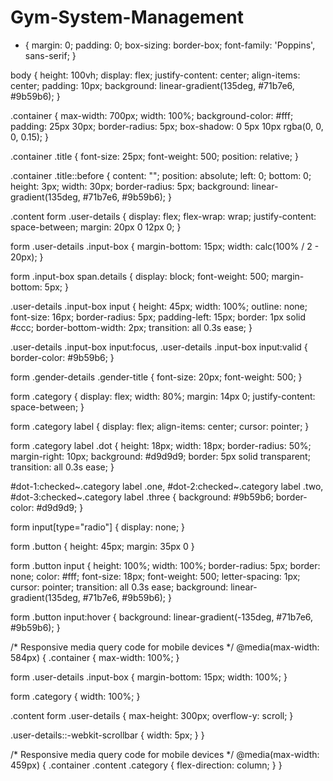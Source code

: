 # Gym-System-Management

* {
  margin: 0;
  padding: 0;
  box-sizing: border-box;
  font-family: 'Poppins', sans-serif;
}

body {
  height: 100vh;
  display: flex;
  justify-content: center;
  align-items: center;
  padding: 10px;
  background: linear-gradient(135deg, #71b7e6, #9b59b6);
}

.container {
  max-width: 700px;
  width: 100%;
  background-color: #fff;
  padding: 25px 30px;
  border-radius: 5px;
  box-shadow: 0 5px 10px rgba(0, 0, 0, 0.15);
}

.container .title {
  font-size: 25px;
  font-weight: 500;
  position: relative;
}

.container .title::before {
  content: "";
  position: absolute;
  left: 0;
  bottom: 0;
  height: 3px;
  width: 30px;
  border-radius: 5px;
  background: linear-gradient(135deg, #71b7e6, #9b59b6);
}

.content form .user-details {
  display: flex;
  flex-wrap: wrap;
  justify-content: space-between;
  margin: 20px 0 12px 0;
}

form .user-details .input-box {
  margin-bottom: 15px;
  width: calc(100% / 2 - 20px);
}

form .input-box span.details {
  display: block;
  font-weight: 500;
  margin-bottom: 5px;
}

.user-details .input-box input {
  height: 45px;
  width: 100%;
  outline: none;
  font-size: 16px;
  border-radius: 5px;
  padding-left: 15px;
  border: 1px solid #ccc;
  border-bottom-width: 2px;
  transition: all 0.3s ease;
}

.user-details .input-box input:focus,
.user-details .input-box input:valid {
  border-color: #9b59b6;
}

form .gender-details .gender-title {
  font-size: 20px;
  font-weight: 500;
}

form .category {
  display: flex;
  width: 80%;
  margin: 14px 0;
  justify-content: space-between;
}

form .category label {
  display: flex;
  align-items: center;
  cursor: pointer;
}

form .category label .dot {
  height: 18px;
  width: 18px;
  border-radius: 50%;
  margin-right: 10px;
  background: #d9d9d9;
  border: 5px solid transparent;
  transition: all 0.3s ease;
}

#dot-1:checked~.category label .one,
#dot-2:checked~.category label .two,
#dot-3:checked~.category label .three {
  background: #9b59b6;
  border-color: #d9d9d9;
}

form input[type="radio"] {
  display: none;
}

form .button {
  height: 45px;
  margin: 35px 0
}

form .button input {
  height: 100%;
  width: 100%;
  border-radius: 5px;
  border: none;
  color: #fff;
  font-size: 18px;
  font-weight: 500;
  letter-spacing: 1px;
  cursor: pointer;
  transition: all 0.3s ease;
  background: linear-gradient(135deg, #71b7e6, #9b59b6);
}

form .button input:hover {
  background: linear-gradient(-135deg, #71b7e6, #9b59b6);
}

/* Responsive media query code for mobile devices */
@media(max-width: 584px) {
  .container {
    max-width: 100%;
  }

  form .user-details .input-box {
    margin-bottom: 15px;
    width: 100%;
  }

  form .category {
    width: 100%;
  }

  .content form .user-details {
    max-height: 300px;
    overflow-y: scroll;
  }

  .user-details::-webkit-scrollbar {
    width: 5px;
  }
}

/* Responsive media query code for mobile devices */
@media(max-width: 459px) {
  .container .content .category {
    flex-direction: column;
  }
}
